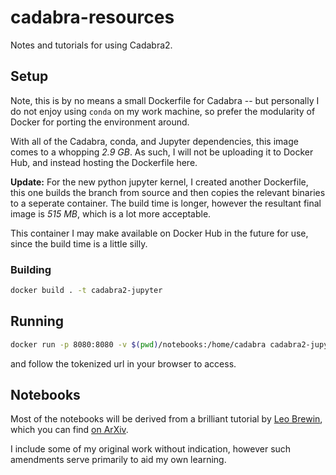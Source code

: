# cadabra-resources
Notes and tutorials for using Cadabra2.

## Setup
Note, this is by no means a small Dockerfile for Cadabra -- but personally I do not enjoy using `conda` on my work machine, so prefer the modularity of Docker for porting the environment around.

With all of the Cadabra, conda, and Jupyter dependencies, this image comes to a whopping *2.9 GB*. As such, I will not be uploading it to Docker Hub, and instead hosting the Dockerfile here.


**Update:** For the new python jupyter kernel, I created another Dockerfile, this one builds the branch from source and then copies the relevant binaries to a seperate container. The build time is longer, however the resultant final image is *515 MB*, which is a lot more acceptable. 

This container I may make available on Docker Hub in the future for use, since the build time is a little silly.


### Building
```bash
docker build . -t cadabra2-jupyter
```

## Running
```bash
docker run -p 8080:8080 -v $(pwd)/notebooks:/home/cadabra cadabra2-jupyter
```
and follow the tokenized url in your browser to access.

## Notebooks
Most of the notebooks will be derived from a brilliant tutorial by [Leo Brewin](https://github.com/leo-brewin), which you can find [on ArXiv](https://arxiv.org/pdf/1912.08839.pdf).

I include some of my original work without indication, however such amendments serve primarily to aid my own learning.

